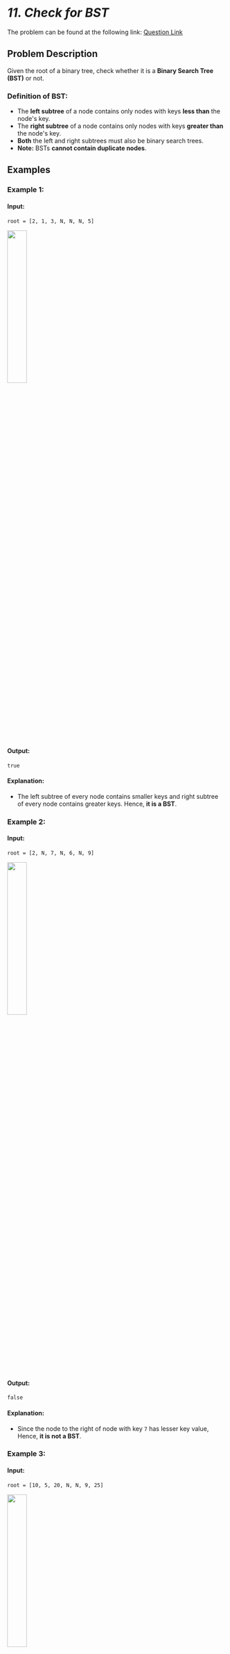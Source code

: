 # _11. Check for BST_

The problem can be found at the following link: [Question Link](https://www.geeksforgeeks.org/problems/check-for-bst/1)

## **Problem Description**

Given the root of a binary tree, check whether it is a **Binary Search Tree (BST)** or not.

### **Definition of BST:**

- The **left subtree** of a node contains only nodes with keys **less than** the node's key.
- The **right subtree** of a node contains only nodes with keys **greater than** the node's key.
- **Both** the left and right subtrees must also be binary search trees.
- **Note:** BSTs **cannot contain duplicate nodes**.

## **Examples**

### **Example 1:**

#### **Input:**

`root = [2, 1, 3, N, N, N, 5]`

<img src="https://github.com/user-attachments/assets/c5eba8ff-c2eb-4000-82d6-1358f3548d87" width="30%">

#### **Output:**

```
true
```

#### **Explanation:**

- The left subtree of every node contains smaller keys and right subtree of every node contains greater keys.
  Hence, **it is a BST**.

### **Example 2:**

#### **Input:**

`root = [2, N, 7, N, 6, N, 9] `

<img src="https://github.com/user-attachments/assets/f45825cc-46bf-421c-825e-f0522f68a7f3" width="30%">

#### **Output:**

```
false
```

#### **Explanation:**

- Since the node to the right of node with key `7` has lesser key value,  
  Hence, **it is not a BST**.

### **Example 3:**

#### **Input:**

`root = [10, 5, 20, N, N, 9, 25]`

<img src="https://github.com/user-attachments/assets/cc8b90e4-c498-4448-957d-617f59a1d219" width="30%">

#### **Output:**

```
false
```

#### **Explanation:**

- The node with key `9` present in the right subtree has lesser key value than root node.  
  Hence, **it is not a BST**.

## **Constraints:**

- 1 ≤ Number of nodes ≤ $10^5$
- 1 ≤ node->data ≤ $10^9$

## **My Approach**

### ✅ **Min–Max Recursion (Top-Down Approach)**

1. **Base Case:**

   - If the current node is `NULL`, return `true` (an empty tree is a valid BST).

2. **Check Current Node:**

   - The current node’s value should be **greater than the `min` value** and **less than the `max` value**.

3. **Recursive Calls:**

   - Recursively check the left subtree with the updated range `[min, node->data]`.
   - Recursively check the right subtree with the updated range `[node->data, max]`.

4. **Return Result:**
   - The tree is a BST only if **both left and right subtrees** are BSTs.

## **Time and Auxiliary Space Complexity**

- **Expected Time Complexity:** `O(N)` We visit each node **exactly once**, performing constant-time operations at each step.
- **Expected Auxiliary Space Complexity:** `O(H)` Due to the recursion stack, where `H` is the **height of the tree**. In the worst case (skewed tree), `H = N`. In the best case (balanced tree), `H = log N`.

## Code (C++)

```cpp
class Solution {
public:
    bool isBST(Node* root, int min = INT_MIN, int max = INT_MAX) {
        return !root || (root->data > min && root->data < max &&
                         isBST(root->left, min, root->data) &&
                         isBST(root->right, root->data, max));
    }
};
```

<details>
  <summary><h2 align="center">🌲 Alternative Approaches</h2></summary>

## **2️⃣ Inorder Traversal (Recursive)**

- Perform an **inorder traversal** to produce a list of values.
- A BST’s inorder traversal should result in a **strictly increasing** sequence.
- If the sequence is not increasing, the tree is **not a BST**.

```cpp
class Solution {
    void inorder(Node* root, vector<int>& vals) {
        if (!root) return;
        inorder(root->left, vals);
        vals.push_back(root->data);
        inorder(root->right, vals);
    }
public:
    bool isBST(Node* root) {
        vector<int> vals;
        inorder(root, vals);
        for (int i = 1; i < vals.size(); i++) {
            if (vals[i] <= vals[i-1]) return false;
        }
        return true;
    }
};
```

## **3️⃣ Iterative Inorder Traversal (Using Stack)**

- Instead of recursion, use a **stack** to simulate inorder traversal.
- Compare each node’s value with the previous node’s value to check for the BST property.

```cpp
class Solution {
public:
    bool isBST(Node* root) {
        stack<Node*> st;
        Node* prev = nullptr;
        while (root || !st.empty()) {
            while (root) {
                st.push(root);
                root = root->left;
            }
            root = st.top();
            st.pop();
            if (prev && root->data <= prev->data) return false;
            prev = root;
            root = root->right;
        }
        return true;
    }
};
```

## 📊 **Comparison of Approaches**

| **Approaches**                       | ⏱️ **Time Complexity** | 🗂️ **Space Complexity** | ⚡ **Method**       | ✅ **Pros**                               | ⚠️ **Cons**                              |
| ------------------------------------ | ---------------------- | ----------------------- | ------------------- | ----------------------------------------- | ---------------------------------------- |
| **1️⃣ Min–Max Recursion**             | 🟢 **O(N)**            | 🟡 **O(H)**             | Recursive (Min–Max) | Fastest; no extra storage                 | Recursive depth may cause stack overflow |
| **2️⃣ Inorder Traversal (Recursive)** | 🟢 **O(N)**            | 🟡 **O(N)**             | Recursive Inorder   | Simple implementation; easy to understand | Requires extra space for storing nodes   |
| **3️⃣ Iterative Inorder Traversal**   | 🟢 **O(N)**            | 🟡 **O(H)**             | Stack-based DFS     | Avoids recursion stack overflow           | Code complexity is slightly higher       |

## 💡 **Best Choice?**

- **For Balanced Trees / Small Depth:**  
  ✅ **Approach 1 (Min–Max Recursion)** is the fastest and most efficient.

- **For Deep or Skewed Trees (Risk of Stack Overflow):**  
  ✅ **Approach 3 (Iterative Inorder Traversal)** handles deep recursion better.

- **For Simple Understanding & Learning:**  
  ✅ **Approach 2 (Inorder Traversal Recursive)** is the most intuitive to grasp.

</details>

## Code (Java)

```java
class Solution {
    boolean isBST(Node root) {
        return isBST(root, Integer.MIN_VALUE, Integer.MAX_VALUE);
    }

    boolean isBST(Node node, int min, int max) {
        return node == null || (node.data > min && node.data < max &&
                isBST(node.left, min, node.data) &&
                isBST(node.right, node.data, max));
    }
}
```

## Code (Python)

```python
class Solution:
    def isBST(self, root, min_val=float('-inf'), max_val=float('inf')):
        return not root or (min_val < root.data < max_val and
                            self.isBST(root.left, min_val, root.data) and
                            self.isBST(root.right, root.data, max_val))
```

## Contribution and Support

For discussions, questions, or doubts related to this solution, feel free to connect on LinkedIn: [Any Questions](https://www.linkedin.com/in/patel-hetkumar-sandipbhai-8b110525a/). Let’s make this learning journey more collaborative!

⭐ If you find this helpful, please give this repository a star! ⭐

---

<div align="center">
  <h3><b>📍Visitor Count</b></h3>
</div>

<p align="center">
  <img src="https://visitor-badge.laobi.icu/badge?page_id=Hunterdii.GeeksforGeeks-POTD" />
</p>
